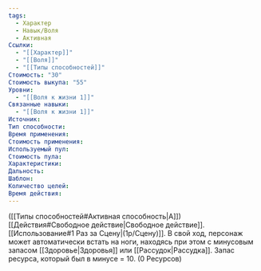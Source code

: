 ```yaml
---
tags:
  - Характер
  - Навык/Воля
  - Активная
Ссылки:
  - "[[Характер]]"
  - "[[Воля]]"
  - "[[Типы способностей]]"
Стоимость: "30"
Стоимость выкупа: "55"
Уровни:
  - "[[Воля к жизни 1]]"
Связанные навыки:
  - "[[Воля к жизни 1]]"
Источник:
Тип способности:
Время применения:
Стоимость применения:
Используемый пул:
Стоимость пула:
Характеристики:
Дальность:
Шаблон:
Количество целей:
Время действия:
---
```

([[Типы способностей#Активная способность|А]]) [[Действия#Свободное действие|Свободное действие]]. [[Использование#1 Раз за Сцену|(1р/Сцену)]].  В свой ход, персонаж может автоматически встать на ноги, находясь при этом с минусовым запасом [[Здоровье|Здоровья]] или [[Рассудок|Рассудка]]. Запас ресурса, который был в минусе = 10. (0 Ресурсов)